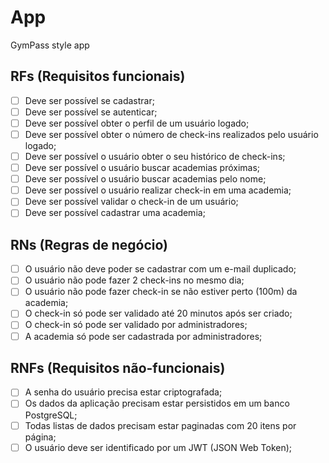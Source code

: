 # App

GymPass style app

## RFs (Requisitos funcionais)

- [ ] Deve ser possível se cadastrar;
- [ ] Deve ser possível se autenticar;
- [ ] Deve ser possível obter o perfil de um usuário logado;
- [ ] Deve ser possível obter o número de check-ins realizados pelo usuário logado;
- [ ] Deve ser possível o usuário obter o seu histórico de check-ins;
- [ ] Deve ser possível o usuário buscar academias próximas;
- [ ] Deve ser possível o usuário buscar academias pelo nome;
- [ ] Deve ser possível o usuário realizar check-in em uma academia;
- [ ] Deve ser possível validar o check-in de um usuário;
- [ ] Deve ser possível cadastrar uma academia;

## RNs (Regras de negócio)

- [ ] O usuário não deve poder se cadastrar com um e-mail duplicado;
- [ ] O usuário não pode fazer 2 check-ins no mesmo dia;
- [ ] O usuário não pode fazer check-in se não estiver perto (100m) da academia;
- [ ] O check-in só pode ser validado até 20 minutos após ser criado;
- [ ] O check-in só pode ser validado por administradores;
- [ ] A academia só pode ser cadastrada por administradores;

## RNFs (Requisitos não-funcionais)

- [ ] A senha do usuário precisa estar criptografada;
- [ ] Os dados da aplicação precisam estar persistidos em um banco PostgreSQL;
- [ ] Todas listas de dados precisam estar paginadas com 20 itens por página;
- [ ] O usuário deve ser identificado por um JWT (JSON Web Token);
